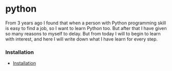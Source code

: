 # python
From 3 years ago I found that when a person with Python programming skill is easy to find a job, so I want to learn Python too. But after that I have given so many reasons to myself to delay. But from today I will to begin to learn with interest, and here I will write down what I have learn for every step.

### Installation

* [Installation](https://github.com/frischkaese/python/blob/master/code/installation)

